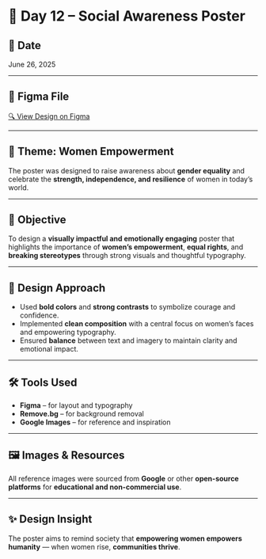 # 🌸 Day 12 – Social Awareness Poster  

## 📅 Date  
June 26, 2025  

---

## 🔗 Figma File  
[🔍 View Design on Figma](#)  

---

## 🧠 Theme: Women Empowerment  
The poster was designed to raise awareness about **gender equality** and celebrate the **strength, independence, and resilience** of women in today’s world.  

---

## 🎯 Objective  
To design a **visually impactful and emotionally engaging** poster that highlights the importance of **women’s empowerment**, **equal rights**, and **breaking stereotypes** through strong visuals and thoughtful typography.  

---

## 🎨 Design Approach  
- Used **bold colors** and **strong contrasts** to symbolize courage and confidence.  
- Implemented **clean composition** with a central focus on women’s faces and empowering typography.  
- Ensured **balance** between text and imagery to maintain clarity and emotional impact.  

---

## 🛠️ Tools Used  
- **Figma** – for layout and typography  
- **Remove.bg** – for background removal  
- **Google Images** – for reference and inspiration  

---

## 🖼️ Images & Resources  
All reference images were sourced from **Google** or other **open-source platforms** for **educational and non-commercial use**.  

---

## ✨ Design Insight  
The poster aims to remind society that **empowering women empowers humanity** — when women rise, **communities thrive**.  
